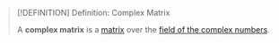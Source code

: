 >[!DEFINITION] Definition: Complex Matrix
>
>A **complex matrix** is a [matrix](../Matrix.md) over the [field of the complex numbers](../../../Fields/Complex%20Numbers/The%20Field%20of%20the%20Complex%20Numbers.md).
>
